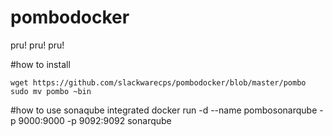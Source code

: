 # pombodocker
pru! pru! pru!


#how to install


    wget https://github.com/slackwarecps/pombodocker/blob/master/pombo
    sudo mv pombo ~bin
  



#how to use sonaqube integrated
docker run -d --name pombosonarqube -p 9000:9000 -p 9092:9092 sonarqube
